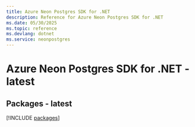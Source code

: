 ```yaml
---
title: Azure Neon Postgres SDK for .NET
description: Reference for Azure Neon Postgres SDK for .NET
ms.date: 05/30/2025
ms.topic: reference
ms.devlang: dotnet
ms.service: neonpostgres
---
```

# Azure Neon Postgres SDK for .NET - latest
## Packages - latest
[!INCLUDE [packages](neon-postgres-index.md)]